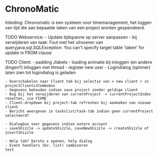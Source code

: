 ChronoMatic
===========

Inleiding:
Chronomatic is een systeem voor timemanagement, het loggen van tijd die aan bepaalde taken van een project worden gespendeerd.


TODO Webservice:
	- Update tijdspanne op server aanpassen
	- bij verwijderen van taak:
	Fout met het uitvoeren van queryjava.sql.SQLException:
	You can't specify target table 'taken' for update in FROM clause


TODO Client:
	- padding Jlabels
	- loading animatie bij inloggen (en andere dingen?) inloggen met thread
	- register new user
	- Logindialog (spinner) laten zien tot logindialog is geladen
	
	- Overschakelen naar Client tab bij selectie van < new client > in projectClientsJCombobox
	- Gegevens behouden indien save project zonder geldige client
	- Bug bij het verwijderen van currentProject -> currentProjectIndex resetten, zie FIXME
	- Client-dropdown bij project-tab refreshen bij aanmaken van nieuwe client
	- Bericht weergeven in taskslist/task-tab indien geen currentProject selecteerd?	

	- Dialogbox voor gegevens indien extern account
	- saveShizzle -> updateShizzle, saveNewShizzle -> createShizzle of insertShizzle

	- Help tab? Eerste x openen, help dialog
	- Event handlers (bv. list) combineren
	test